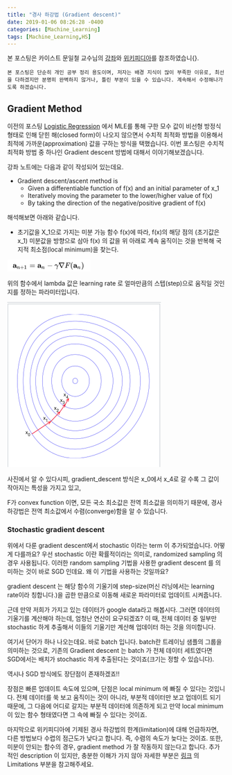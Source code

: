 ```yaml
---
title: "경사 하강법 (Gradient descent)"
date: 2019-01-06 08:26:28 -0400
categories: [Machine_Learning]
tags: [Machine_Learning,HS]
---
```


본 포스팅은 카이스트 문일철 교수님의 [강좌](https://www.edwith.org/machinelearning1_17/joinLectures/9738)와 [위키피디아](https://en.wikipedia.org/wiki/Gradient_descent)를 참조하였습니{}.

  ```
  본 포스팅은 단순히 개인 공부 정리 용도이며, 저자는 배경 지식이 많이 부족한 이유로, 최선을 다하겠지만 분명히 완벽하지 않거나, 틀린 부분이 있을 수 있습니다. 계속해서 수정해나가도록 하겠습니다.
  ```

## Gradient Method
이전의 포스팅 [Logistic Regression](https://hskimim.github.io/Logistic-Regression/) 에서 MLE를 통해 구한 모수 값이 비선형 방정식 형태로 인해 닫힌 해(closed form)이 나오지 않으면서 수치적 최적화 방법을 이용해서 최적에 가까운(approximation) 값을 구하는 방식을 택했습니다. 이번 포스팅은 수치적 최적화 방법 중 하나인 Gradient descent 방법에 대해서 이야기해보겠습니다.

강좌 노트에는 다음과 같이 작성되어 있는데요.
- Gradient descent/ascent method is
  - Given a differentiable function of f(x) and an initial parameter of x_1
  - Iteratively moving the parameter to the lower/higher value of f(x)
  - By taking the direction of the negative/positive gradient of f(x)

해석해보면 아래와 같습니다.
- 초기값을 X_1으로 가지는 미분 가능 함수 f(x)에 따라, f(x)의 해당 점의 (초기값은 x_1) 미분값을 방향으로 삼아 f(x) 의 값을 위 아래로 계속 움직이는 것을 반복해 국지적 최소점(local minimum)을 찾는다.

<img src = '/images/post_img/gradient_descent.png'>

위의 함수에서 lambda 값은 learning rate 로 얼마만큼의 스텝(step)으로 움직일 것인지를 정하는 파라미터입니다.

<img src = '/images/post_img/gradient_descent_pic.png'>

사진에서 알 수 있다시피, gradient_descent 방식은 x_0에서 x_4로 갈 수록 그 값이 작아지는 특성을 가지고 있고,

F가 convex function 이면, 모든 국소 최소값은 전역 최소값을 의미하기 때문에, 경사 하강법은 전역 최소값에서 수렴(converge)함을 알 수 있습니다.

### Stochastic gradient descent

위에서 다룬 gradient descent에서 stochastic 이라는 term 이 추가되었습니다. 어떻게 다를까요? 우선 stochastic 이란 확률적이라는 의미로, randomized sampling 의 경우 사용됩니다. 이러한 random sampling 기법을 사용한 gradient descent 를 의미하는 것이 바로 SGD 인데요. 왜 이 기법을 사용하는 것일까요?

gradient descent 는 해당 함수의 기울기에 step-size(머신 러닝에서는 learning rate이라 칭합니다.)을 곱한 만큼으로 이동해 새로운 파라미터로 업데이트 시켜줍니다.

 근데 만약 저희가 가지고 있는 데이터가 google data라고 해봅시다. 그러면 데이터의 기울기를 계산해야 하는데, 엄청난 연산이 요구되겠죠? 이 때, 전체 데이터 중 일부만 stochastic 하게 추출해서 이들의 기울기만 계산해 업데이터 하는 것을 의미합니다.

 여기서 단어가 하나 나오는데요. 바로 batch 입니다. batch란 트레이닝 샘플의 그룹을 의미하는 것으로, 기존의 Gradient descent 는 batch 가 전체 데이터 세트였다면 SGD에서는 배치가 stochastic 하게 추출된다는 것이죠(크기는 정할 수 있습니다).

역시나 SGD 방식에도 장단점이 존재하겠죠!!

장점은 빠른 업데이트 속도에 있으며, 단점은 local minimum 에 빠질 수 있다는 것입니다. 전체 데이터를 쑥 보고 움직이는 것이 아니라, 부분적 데이터만 보고 업데이트 되기 때문에, 그 다음에 어디로 갈지는 부분적 데이터에 의존하게 되고 만약 local minimum 이 있는 함수 형태였다면 그 속에 빠질 수 있다는 것이죠.

마지막으로 위키피디아에 기제된 경사 하강법의 한계(limitation)에 대해 언급하자면, 다른 방법보다 수렵의 점근도가 낮다고 합니다. 즉, 수렴의 속도가 늦다는 것이죠. 또한, 미분이 안되는 함수의 경우, gradient method 가 잘 작동하지 않는다고 합니다. 추가적인 description 이 있지만, 충분한 이해가 가지 않아 자세한 부분은 [링크](https://en.wikipedia.org/wiki/Gradient_descent) 의 Limitations 부분을 참고해주세요.
